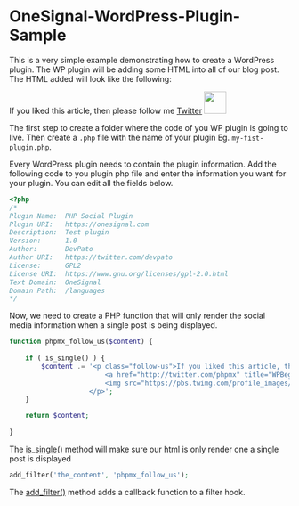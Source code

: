 # OneSignal-WordPress-Plugin-Sample

This is a very simple example demonstrating how to create a WordPress plugin. The WP plugin will be adding some HTML into all of our blog post. The HTML added will look like the following:

<p class="follow-us">If you liked this article, then please follow me
    <a href="http://twitter.com/phpmx" title="WPBeginner on Twitter" target="_blank" rel="nofollow">Twitter</a>
    <img src="https://pbs.twimg.com/profile_images/1431129476151357441/AZmUEptx_400x400.jpg" width="40"/>
</p>

The first step to create a folder where the code of you WP plugin is going to live. Then create a `.php` file with the name of your plugin Eg. `my-fist-plugin.php`.

Every WordPress plugin needs to contain the plugin information. Add the following code to you plugin php file and enter the information you want for your plugin. You can edit all the fields below.

```php
<?php
/*
Plugin Name:  PHP Social Plugin
Plugin URI:   https://onesignal.com 
Description:  Test plugin
Version:      1.0
Author:       DevPato 
Author URI:   https://twitter.com/devpato
License:      GPL2
License URI:  https://www.gnu.org/licenses/gpl-2.0.html
Text Domain:  OneSignal
Domain Path:  /languages
*/
```

Now, we need to create a PHP function that will only render the social media information when a single post is being displayed.

```php
function phpmx_follow_us($content) {
 
    if ( is_single() ) {    
        $content .= '<p class="follow-us">If you liked this article, then please follow me
                        <a href="http://twitter.com/phpmx" title="WPBeginner on Twitter" target="_blank" rel="nofollow">Twitter</a>
                        <img src="https://pbs.twimg.com/profile_images/1431129476151357441/AZmUEptx_400x400.jpg"/>
                    </p>';   
    } 

    return $content; 
     
}
```

The [is_single()](https://developer.wordpress.org/reference/functions/is_single/) method will make sure our html is only render one a single post is displayed

```php
add_filter('the_content', 'phpmx_follow_us'); 
```

The [add_filter()](https://developer.wordpress.org/reference/functions/add_filter/) method adds a callback function to a filter hook.

